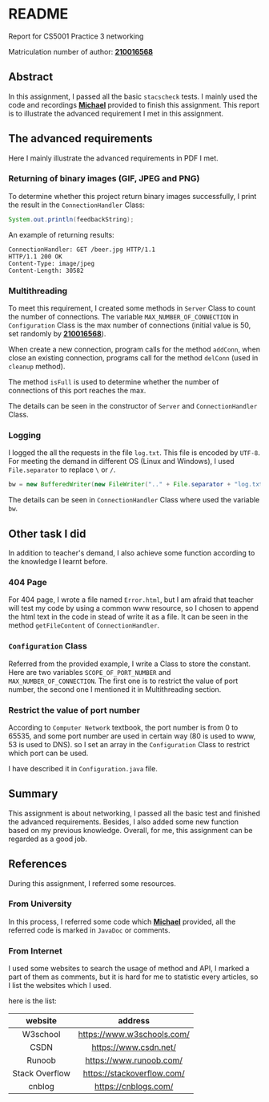# README

Report for CS5001 Practice 3 networking

Matriculation number of author: **[210016568](mailto:zg34@st-andrews.ac.uk)**

## Abstract

In this assignment, I passed all the basic `stacscheck` tests. I mainly used the code and recordings **[Michael](mailto:mct25@st-andrews.ac.uk)** provided to finish this assignment. This report is to illustrate the advanced requirement I met in this assignment.

## The advanced requirements

Here I mainly illustrate the advanced requirements in PDF I met.

### Returning of binary images (GIF, JPEG and PNG)

To determine whether this project return binary images successfully, I print the result in the `ConnectionHandler` Class:

```java
System.out.println(feedbackString);
```

An example of returning results:

```
ConnectionHandler: GET /beer.jpg HTTP/1.1
HTTP/1.1 200 OK
Content-Type: image/jpeg
Content-Length: 30582
```

### Multithreading

To meet this requirement, I created some methods in `Server` Class to count the number of connections. The variable `MAX_NUMBER_OF_CONNECTION` in `Configuration` Class is the max number of connections (initial value is 50, set randomly by **[210016568](mailto:zg34@st-andrews.ac.uk)**).

When create a new connection, program calls for the method `addConn`, when close an existing connection, programs call for the method `delConn` (used in `cleanup` method).

The method `isFull` is used to determine whether the number of connections of this port reaches the max.

The details can be seen in the constructor of `Server` and `ConnectionHandler` Class.

### Logging

I logged the all the requests in the file `log.txt`. This file is encoded by `UTF-8`. For meeting the demand in different OS (Linux and Windows), I used `File.separator` to replace `\` or `/`.

```java
bw = new BufferedWriter(new FileWriter(".." + File.separator + "log.txt", true));
```

The details can be seen in `ConnectionHandler` Class where used the variable `bw`.

## Other task I did

In addition to teacher's demand, I also achieve some function according to the knowledge I learnt before.

### 404 Page

For 404 page, I wrote a file named `Error.html`, but I am afraid that teacher will test my code by using a common www resource, so I chosen to append the html text in the code in stead of write it as a file. It can be seen in the method `getFileContent` of `ConnectionHandler`.

### `Configuration` Class

Referred from the provided example, I write a Class to store the constant. Here are two variables `SCOPE_OF_PORT_NUMBER` and `MAX_NUMBER_OF_CONNECTION`. The first one is to restrict the value of port number, the second one I mentioned it in Multithreading section.

### Restrict the value of port number

According to `Computer Network` textbook, the port number is from 0 to 65535, and some port number are used in certain way (80 is used to www, 53 is used to DNS). so I set an array in the `Configuration` Class to restrict which port can be used.

I have described it in `Configuration.java` file.

## Summary

This assignment is about networking, I passed all the basic test and finished the advanced requirements. Besides, I also added some new function based on my previous knowledge. Overall, for me, this assignment can be regarded as a good job. 

## References

During this assignment, I referred some resources.

### From University

In this process, I referred some code which **[Michael](mailto:mct25@st-andrews.ac.uk)** provided, all the referred code is marked in `JavaDoc` or comments.

### From Internet

I used some websites to search the usage of method and API, I marked a part of them as comments, but it is hard for me to statistic every articles, so I list the websites which I used.

here is the list:

|    website     |          address           |
| :------------: | :------------------------: |
|    W3school    | https://www.w3schools.com/ |
|      CSDN      |   https://www.csdn.net/    |
|     Runoob     |  https://www.runoob.com/   |
| Stack Overflow | https://stackoverflow.com/ |
|     cnblog     |    https://cnblogs.com/    |

